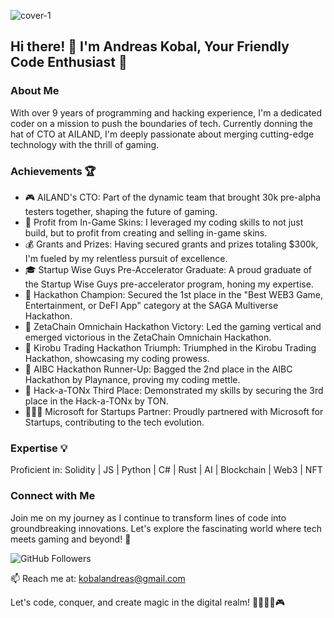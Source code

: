 
![cover-1](https://github.com/andreykobal/andreykobal/assets/19206978/3398155f-8c1a-4a4d-aed1-3c9420adf06c)

## Hi there! 👋 I'm Andreas Kobal, Your Friendly Code Enthusiast 🚀

### About Me
With over 9 years of programming and hacking experience, I'm a dedicated coder on a mission to push the boundaries of tech. Currently donning the hat of CTO at AILAND, I'm deeply passionate about merging cutting-edge technology with the thrill of gaming.

### Achievements 🏆
- 🎮 AILAND's CTO: Part of the dynamic team that brought 30k pre-alpha testers together, shaping the future of gaming.
- 💸 Profit from In-Game Skins: I leveraged my coding skills to not just build, but to profit from creating and selling in-game skins.
- 💰 Grants and Prizes: Having secured grants and prizes totaling $300k, I'm fueled by my relentless pursuit of excellence.
- 🎓 Startup Wise Guys Pre-Accelerator Graduate: A proud graduate of the Startup Wise Guys pre-accelerator program, honing my expertise.
- 🥇 Hackathon Champion: Secured the 1st place in the "Best WEB3 Game, Entertainment, or DeFI App" category at the SAGA Multiverse Hackathon.
- 🥇 ZetaChain Omnichain Hackathon Victory: Led the gaming vertical and emerged victorious in the ZetaChain Omnichain Hackathon.
- 🥇 Kirobu Trading Hackathon Triumph: Triumphed in the Kirobu Trading Hackathon, showcasing my coding prowess.
- 🥈 AIBC Hackathon Runner-Up: Bagged the 2nd place in the AIBC Hackathon by Playnance, proving my coding mettle.
- 🥉 Hack-a-TONx Third Place: Demonstrated my skills by securing the 3rd place in the Hack-a-TONx by TON.
- 👨🏻‍💻 Microsoft for Startups Partner: Proudly partnered with Microsoft for Startups, contributing to the tech evolution.

### Expertise 💡
Proficient in: Solidity | JS | Python | C# | Rust | AI | Blockchain | Web3 | NFT 

### Connect with Me
Join me on my journey as I continue to transform lines of code into groundbreaking innovations. Let's explore the fascinating world where tech meets gaming and beyond! 🌟

![GitHub Followers](https://img.shields.io/github/followers/andreykobal?label=Follow&style=social)

📫 Reach me at: kobalandreas@gmail.com

Let's code, conquer, and create magic in the digital realm! 🚀👨🏻‍💻🎮
